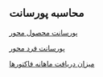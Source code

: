 ﻿## محاسبه پورسانت

 
[پورسانت محصول محور](https://github.com/1stco/PayamGostarDocs/blob/master/help%202.5.4/Management-and-reports/Sales-reports/Payroll-calculation/Product-centric-commission/Product-centric-commission.md)

[پورسانت فرد محور](https://github.com/1stco/PayamGostarDocs/blob/master/help%202.5.4/Management-and-reports/Sales-reports/Payroll-calculation/Individual-centered-commission/Individual-centered-commission.md)

[میزان دریافت ماهانه فاکتورها](https://github.com/1stco/PayamGostarDocs/blob/master/help%202.5.4/Management-and-reports/Sales-reports/Payroll-calculation/The%20amount-monthly-receipt-invoices%2FThe%20amount-monthly-receipt-invoices.md)